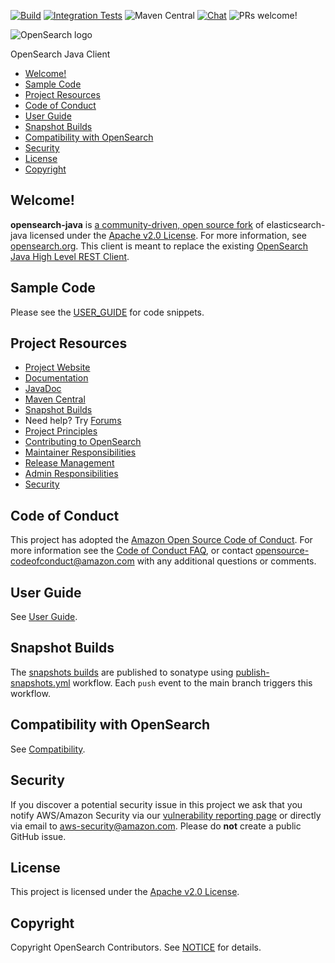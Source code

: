 [![Build](https://github.com/opensearch-project/opensearch-java/actions/workflows/build.yml/badge.svg?branch=main)](https://github.com/opensearch-project/opensearch-java/actions/workflows/build.yml)
[![Integration Tests](https://github.com/opensearch-project/opensearch-java/actions/workflows/test-integration.yml/badge.svg?branch=main)](https://github.com/opensearch-project/opensearch-java/actions/workflows/test-integration.yml)
![Maven Central](https://img.shields.io/maven-central/v/org.opensearch.client/opensearch-java)
[![Chat](https://img.shields.io/badge/chat-on%20forums-blue)](https://discuss.opendistrocommunity.dev/c/clients/)
![PRs welcome!](https://img.shields.io/badge/PRs-welcome!-success)

![OpenSearch logo](OpenSearch.svg)

OpenSearch Java Client

- [Welcome!](#welcome)
- [Sample Code](#sample-code)
- [Project Resources](#project-resources)
- [Code of Conduct](#code-of-conduct)
- [User Guide](#user-guide)
- [Snapshot Builds](#snapshot-builds)
- [Compatibility with OpenSearch](#compatibility-with-opensearch)
- [Security](#security)
- [License](#license)
- [Copyright](#copyright)

## Welcome!

**opensearch-java** is [a community-driven, open source fork](https://aws.amazon.com/blogs/opensource/introducing-opensearch/) of elasticsearch-java licensed under the [Apache v2.0 License](LICENSE.txt).
For more information, see [opensearch.org](https://opensearch.org/).
This client is meant to replace the existing [OpenSearch Java High Level REST Client](https://opensearch.org/docs/latest/clients/java-rest-high-level/).

## Sample Code

Please see the [USER_GUIDE](USER_GUIDE.md) for code snippets.

## Project Resources

* [Project Website](https://opensearch.org/)
* [Documentation](https://opensearch.org/docs/latest/clients/java/)
* [JavaDoc](https://www.javadoc.io/doc/org.opensearch.client/opensearch-java/latest/index.html)
* [Maven Central](https://search.maven.org/artifact/org.opensearch.client/opensearch-java)
* [Snapshot Builds](#snapshot-builds)
* Need help? Try [Forums](https://discuss.opendistrocommunity.dev/)
* [Project Principles](https://opensearch.org/#principles)
* [Contributing to OpenSearch](CONTRIBUTING.md)
* [Maintainer Responsibilities](MAINTAINERS.md)
* [Release Management](RELEASING.md)
* [Admin Responsibilities](ADMINS.md)
* [Security](SECURITY.md)

## Code of Conduct

This project has adopted the [Amazon Open Source Code of Conduct](CODE_OF_CONDUCT.md). For more information see the [Code of Conduct FAQ](https://aws.github.io/code-of-conduct-faq), or contact [opensource-codeofconduct@amazon.com](mailto:opensource-codeofconduct@amazon.com) with any additional questions or comments.

## User Guide

See [User Guide](USER_GUIDE.md).

## Snapshot Builds
The [snapshots builds](https://central.sonatype.com/repository/maven-snapshots/org/opensearch/client/opensearch-java/maven-metadata.xml) are published to sonatype using [publish-snapshots.yml](./.github/workflows/publish-snapshots.yml) workflow. Each `push` event to the main branch triggers this workflow.

## Compatibility with OpenSearch

See [Compatibility](COMPATIBILITY.md).

## Security

If you discover a potential security issue in this project we ask that you notify AWS/Amazon Security via our [vulnerability reporting page](http://aws.amazon.com/security/vulnerability-reporting/) or directly via email to aws-security@amazon.com. Please do **not** create a public GitHub issue.

## License

This project is licensed under the [Apache v2.0 License](LICENSE.txt).

## Copyright

Copyright OpenSearch Contributors. See [NOTICE](NOTICE.txt) for details.
